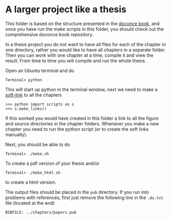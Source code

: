 # A larger project like a thesis
This folder is based on the structure presented in the [doconce book](https://github.com/hplgit/setup4book-doconce), and once you have run the make scripts in this folder, you should check out the comprehensive doconce book repository. 

In a thesis project you do not want to have all files for each of the chapter in one directory, rather you would like to have all chapters in a separate folder. Then you can work with one chapter at a time, compile it and view the result. From time to time you will compile and run the whole thesis. 

Open an Ubuntu terminal and do
```
Terminal> python
```
This will start up python in the terminal window, next we need to make a [soft-link](https://linuxhint.com/create_symbolic_link_ubuntu) to all the chapters

```
>>> python import scripts as s
>>> s.make_links()
```
If this worked you would have created in this folder a link to all the figure and source directories in the chapter folders. Whenever you make a new chapter you need to run the python script (or to create the soft links manually). 

Next, you should be able to do
```
Terminal> ./make.sh
```
To create a pdf version of your thesis and/or
```
Terminal> ./make_html.sh
```
to create a html version. 

The output files should be placed in the `pub` directory. If you run into problems with references, first just remove the following line in the `.do.txt` file (located at the end)
```
BIBFILE: ../chapters/papers.pub
```

